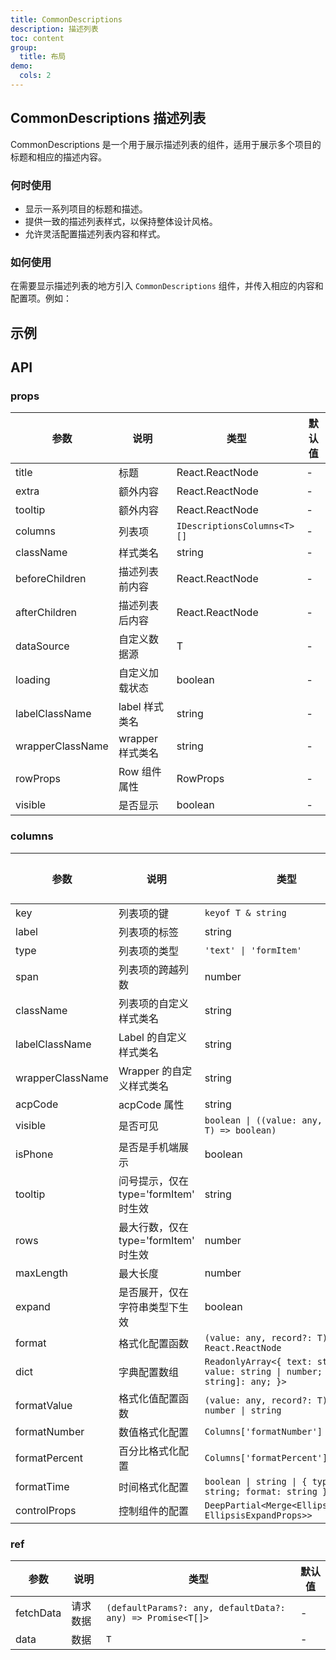 ```yaml
---
title: CommonDescriptions
description: 描述列表
toc: content
group:
  title: 布局
demo:
  cols: 2
---
```


## CommonDescriptions 描述列表

CommonDescriptions 是一个用于展示描述列表的组件，适用于展示多个项目的标题和相应的描述内容。

### 何时使用

- 显示一系列项目的标题和描述。
- 提供一致的描述列表样式，以保持整体设计风格。
- 允许灵活配置描述列表内容和样式。

### 如何使用

在需要显示描述列表的地方引入 `CommonDescriptions` 组件，并传入相应的内容和配置项。例如：

## 示例

<code src='./demo/demo1.tsx'></code>

## API

### props

| 参数             | 说明             | 类型                        | 默认值 |
| ---------------- | ---------------- | --------------------------- | ------ |
| title            | 标题             | React.ReactNode             | -      |
| extra            | 额外内容         | React.ReactNode             | -      |
| tooltip          | 额外内容         | React.ReactNode             | -      |
| columns          | 列表项           | `IDescriptionsColumns<T>[]` | -      |
| className        | 样式类名         | string                      | -      |
| beforeChildren   | 描述列表前内容   | React.ReactNode             | -      |
| afterChildren    | 描述列表后内容   | React.ReactNode             | -      |
| dataSource       | 自定义数据源     | T                           | -      |
| loading          | 自定义加载状态   | boolean                     | -      |
| labelClassName   | label 样式类名   | string                      | -      |
| wrapperClassName | wrapper 样式类名 | string                      | -      |
| rowProps         | Row 组件属性     | RowProps                    | -      |
| visible          | 是否显示         | boolean                     | -      |

### columns

| 参数             | 说明                                  | 类型                                                                            | 默认值 |
| ---------------- | ------------------------------------- | ------------------------------------------------------------------------------- | ------ |
| key              | 列表项的键                            | `keyof T & string`                                                              | -      |
| label            | 列表项的标签                          | string                                                                          | -      |
| type             | 列表项的类型                          | `'text' \| 'formItem'`                                                          | -      |
| span             | 列表项的跨越列数                      | number                                                                          | -      |
| className        | 列表项的自定义样式类名                | string                                                                          | -      |
| labelClassName   | Label 的自定义样式类名                | string                                                                          | -      |
| wrapperClassName | Wrapper 的自定义样式类名              | string                                                                          | -      |
| acpCode          | acpCode 属性                          | string                                                                          | -      |
| visible          | 是否可见                              | `boolean \| ((value: any, record: T) => boolean)`                               | -      |
| isPhone          | 是否是手机端展示                      | boolean                                                                         | -      |
| tooltip          | 问号提示，仅在 type='formItem' 时生效 | string                                                                          | -      |
| rows             | 最大行数，仅在 type='formItem' 时生效 | number                                                                          | -      |
| maxLength        | 最大长度                              | number                                                                          | -      |
| expand           | 是否展开，仅在字符串类型下生效        | boolean                                                                         | -      |
| format           | 格式化配置函数                        | `(value: any, record?: T) => React.ReactNode`                                   | -      |
| dict             | 字典配置数组                          | `ReadonlyArray<{ text: string; value: string \| number; [key: string]: any; }>` | -      |
| formatValue      | 格式化值配置函数                      | `(value: any, record?: T) => number \| string`                                  | -      |
| formatNumber     | 数值格式化配置                        | `Columns['formatNumber']`                                                       | -      |
| formatPercent    | 百分比格式化配置                      | `Columns['formatPercent']`                                                      | -      |
| formatTime       | 时间格式化配置                        | `boolean \| string \| { type?: string; format: string }`                        | -      |
| controlProps     | 控制组件的配置                        | `DeepPartial<Merge<EllipsisProps, EllipsisExpandProps>>`                        | -      |

### ref

| 参数      | 说明     | 类型                                                       | 默认值 |
| --------- | -------- | ---------------------------------------------------------- | ------ |
| fetchData | 请求数据 | `(defaultParams?: any, defaultData?: any) => Promise<T[]>` | -      |
| data      | 数据     | `T`                                                        | -      |
